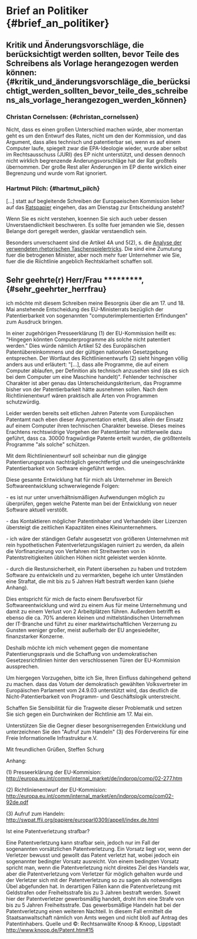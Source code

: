 # Brief an Politiker {#brief_an_politiker}

## Kritik und Änderungsvorschläge, die berücksichtigt werden sollten, bevor Teile des Schreibens als Vorlage herangezogen werden können: {#kritik_und_änderungsvorschläge_die_berücksichtigt_werden_sollten_bevor_teile_des_schreibens_als_vorlage_herangezogen_werden_können}

### Christan Cornelssen: {#christan_cornelssen}

Nicht, dass es einen großen Unterschied machen würde, aber momentan geht
es um den Entwurf des Rates, nicht um den der Kommission, und das
Argument, dass alles technisch und patentierbar sei, wenn es auf einem
Computer laufe, spiegelt zwar die EPA-Ideologie wieder, wurde aber
selbst im Rechtsausschuss (JURI) des EP nicht unterstützt, und dessen
dennoch nicht wirklich begrenzende Änderungsvorschläge hat der Rat
großteils übernommen. Der große Rest aller Änderungen im EP diente
wirklich einer Begrenzung und wurde vom Rat ignoriert.

### Hartmut Pilch: {#hartmut_pilch}

\[\...\] statt auf begleitende Schreiben der Europaeischen Kommission
lieber auf das
[Ratspapier](http://swpat.ffii.org/papiere/europarl0309/cons0401/ "wikilink")
eingehen, das am Dienstag zur Entscheidung ansteht?

Wenn Sie es nicht verstehen, koennen Sie sich auch ueber dessen
Unverstaendlichkeit beschweren. Es sollte fuer jemanden wie Sie, dessen
Belange dort geregelt werden, glasklar verstaendlich sein.

Besonders unverschaemt sind die Artikel 4A und 5(2), s. die [Analyse der
verwendeten rhetorischen
Taschenspielertricks](http://swpat.ffii.org/papiere/europarl0309/cons0401/#tabl "wikilink").
Die sind eine Zumutung fuer die betrogenen Minister, aber noch mehr fuer
Unternehmer wie Sie, fuer die die Riichtlinie angeblich Rechtsklarheit
schaffen soll.

## Sehr geehrte(r) Herr/Frau \*\*\*\*\*\*\*\*\*, {#sehr_geehrter_herrfrau}

ich möchte mit diesem Schreiben meine Besorgnis über die am 17. und 18.
Mai anstehende Entscheidung des EU-Ministerrats bezüglich der
Patentierbarkeit von sogenannten \"computerimplementierten Erfindungen\"
zum Ausdruck bringen.

In einer zugehörigen Presseerklärung (1) der EU-Kommission heißt es:
\"Hingegen könnten Computerprogramme als solche nicht patentiert
werden.\" Dies würde nämlich Artikel 52 des Europäischen
Patentübereinkommens und der gültigen nationalen Gesetzgebung
entsprechen. Der Wortlaut des Richtlinienentwurfs (2) sieht hingegen
völlig anders aus und erläutert: \"\[\...\], dass alle Programme, die
auf einem Computer ablaufen, per Definition als technisch anzusehen sind
(da es sich bei dem Computer um eine Maschine handelt)\". Fehlender
technischer Charakter ist aber genau das Unterscheidungskriterium, das
Programme bisher von der Patentierbarkeit hätte ausnehmen sollen. Nach
dem Richtlinienentwurf wären praktisch alle Arten von Programmen
schutzwürdig.

Leider werden bereits seit etlichen Jahren Patente vom Europäischen
Patentamt nach eben dieser Argumentation erteilt, dass allein der
Einsatz auf einem Computer ihren technischen Charakter beweise. Dieses
meines Erachtens rechtswidrige Vorgehen der Patentämter hat mittlerweile
dazu geführt, dass ca. 30000 fragwürdige Patente erteilt wurden, die
größtenteils Programme \"als solche\" schützen.

Mit dem Richtlinienentwurf soll scheinbar nun die gängige
Patentierungspraxis nachträglich gerechtfertigt und die uneingeschränkte
Patentierbarkeit von Software eingeführt werden.

Diese gesamte Entwicklung hat für mich als Unternehmer im Bereich
Softwareentwicklung schwerwiegende Folgen:

\- es ist nur unter unverhältnismäßigen Aufwendungen möglich zu
überprüfen, gegen welche Patente man bei der Entwicklung von neuer
Software aktuell verstößt.

\- das Kontaktieren möglicher Patentinhaber und Verhandeln über Lizenzen
übersteigt die zeitlichen Kapazitäten eines Kleinunternehmers.

\- ich wäre der ständigen Gefahr ausgesetzt von größeren Unternehmen mit
rein hypothetischen Patentverletzungsklagen ruiniert zu werden, da
allein die Vorfinanzierung von Verfahren mit Streitwerten von in
Patentstreitigkeiten üblichen Höhen nicht geleistet werden könnte.

\- durch die Restunsicherheit, ein Patent übersehen zu haben und
trotzdem Software zu entwickeln und zu vermarkten, begehe ich unter
Umständen eine Straftat, die mit bis zu 5 Jahren Haft bestraft werden
kann (siehe Anhang).

Dies entspricht für mich de facto einem Berufsverbot für
Softwareentwicklung und wird zu einem Aus für meine Unternehmung und
damit zu einem Verlust von 2 Arbeitplätzen führen. Außerdem betrifft es
ebenso die ca. 70% anderen kleinen und mittelständischen Unternehmen der
IT-Branche und führt zu einer marktwirtschaftlichen Verzerrung zu
Gunsten weniger großer, meist außerhalb der EU angesiedelter,
finanzstarker Konzerne.

Deshalb möchte ich mich vehement gegen die momentane Patentierungspraxis
und die Schaffung von undemokratischen Gesetzesrichtlinien hinter den
verschlossenen Türen der EU-Kommision aussprechen.

Um hiergegen Vorzugehen, bitte ich Sie, Ihren Einfluss dahingehend
geltend zu machen. dass das Votum der demokratisch gewählten
Volksvertreter im Europäischen Parlament vom 24.9.03 unterstützt wird,
das deutlich die Nicht-Patentierbarkeit von Programm- und Geschäftslogik
unterstreicht.

Schaffen Sie Sensibilität für die Tragweite dieser Problematik und
setzen Sie sich gegen ein Durchwinken der Richtlinie am 17. Mai ein.

Unterstützen Sie die Gegner dieser besorgniserregenden Entwicklung und
unterzeichnen Sie den \"Aufruf zum Handeln\" (3) des Fördervereins für
eine Freie Informationelle Infrastruktur e.V.

Mit freundlichen Grüßen, Steffen Schurg

Anhang:

\(1\) Presseerklärung der EU-Kommision:
<http://europa.eu.int/comm/internal_market/de/indprop/comp/02-277.htm>

\(2\) Richtlinienentwurf der EU-Kommision:
<http://europa.eu.int/comm/internal_market/en/indprop/comp/com02-92de.pdf>

\(3\) Aufruf zum Handeln:
<http://swpat.ffii.org/papiere/europarl0309/appell/index.de.html>

Ist eine Patentverletzung strafbar?

Eine Patentverletzung kann strafbar sein, jedoch nur im Fall der
sogenannten vorsätzlichen Patentverletzung. Ein Vorsatz liegt vor, wenn
der Verletzer bewusst und gewollt das Patent verletzt hat, wobei jedoch
ein sogenannter bedingter Vorsatz ausreicht. Von einem bedingten Vorsatz
spricht man, wenn die Patentverletzung nicht direktes Ziel des Handels
war, aber die Patentverletzung vom Verletzer für möglich gehalten wurde
und der Verletzer sich mit der Patentverletzung so zu sagen als
notwendiges Übel abgefunden hat. In derartigen Fällen kann die
Patentverletzung mit Geldstrafen oder Freiheitsstrafe bis zu 3 Jahren
bestraft werden. Soweit hier der Patentverletzer gewerbsmäßig handelt,
droht ihm eine Strafe von bis zu 5 Jahren Freiheitsstrafe. Das
gewerbsmäßige Handeln hat bei der Patentverletzung einen weiteren
Nachteil. In diesem Fall ermittelt die Staatsanwaltschaft nämlich von
Amts wegen und nicht bloß auf Antrag des Patentinhabers. Quelle und ©:
Rechtsanwälte Knoop & Knoop, Lippstadt
<http://www.knoop.de/Patent.htm#15>
